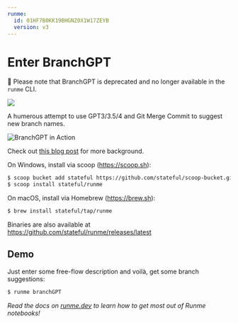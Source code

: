 ```yaml
---
runme:
  id: 01HF7B0KK19BHGNZ0X1W17ZEYB
  version: v3
---
```


# Enter BranchGPT

🛑 Please note that BranchGPT is deprecated and no longer available in the `runme` CLI.

[![](https://badgen.net/badge/Run%20this%20/Demo/5B3ADF?icon=https://runme.dev/runme_logo.svg)](https://runme.dev/api/runme?repository=https://github.com/stateful/vscode-runme.git&fileToOpen=examples/branchGPT.md)

A humerous attempt to use GPT3/3.5/4 and Git Merge Commit to suggest new branch names.

![BranchGPT in Action](https://media.graphassets.com/SyNFcxcHRG2PHtqCXCNx)

Check out [this blog post](https://stateful.com/blog/branchgpt-ai-powered-branch-names) for more background.

On Windows, install via scoop (https://scoop.sh):

```sh {"id":"01HF7B0KK19BHGNZ0X1R6DYC4Q"}
$ scoop bucket add stateful https://github.com/stateful/scoop-bucket.git
$ scoop install stateful/runme
```

On macOS, install via Homebrew (https://brew.sh):

```sh {"id":"01HF7B0KK19BHGNZ0X1RHE5KZF"}
$ brew install stateful/tap/runme
```

Binaries are also available at https://github.com/stateful/runme/releases/latest

## Demo

Just enter some free-flow description and voilà, get some branch suggestions:

```sh {"id":"01HF7B0KK19BHGNZ0X1RZ0VZW3"}
$ runme branchGPT
```

_Read the docs on [runme.dev](https://www.runme.dev/docs/intro) to learn how to get most out of Runme notebooks!_
